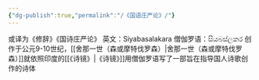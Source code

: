 ```yaml
---
{"dg-publish":true,"permalink":"/《国语庄严论》/"}
---
```


或译为《修辞》《国诗庄严论》
英文：Siyabasalakara 
僧伽罗语：සියබස්ලකර
创作于公元9-10世纪，[[舍那一世（森或摩特伐罗森）\|舍那一世（森或摩特伐罗森）]]就依照印度的[[《诗镜》\|《诗镜》]]用僧伽罗语写了一部旨在指导国人诗歌创作的诗体